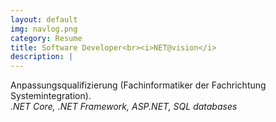 ```yaml
---
layout: default
img: navlog.png
category: Resume
title: Software Developer<br><i>NET@vision</i>
description: |
---
```

Anpassungsqualifizierung (Fachinformatiker der Fachrichtung Systemintegration).<br>
<i>.NET Core, .NET Framework, ASP.NET, SQL databases</i>